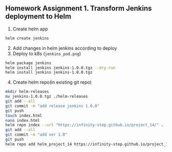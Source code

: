 ## Homework Assignment 1. Transform Jenkins deployment to Helm

1. Create helm app
```bash
helm create jenkins
```
2. Add changes in helm jenkins according to deploy
3. Deploy to k8s (`jenkins_pod.png`)
```bash
helm package jenkins
helm install jenkins jenkins-1.0.0.tgz --dry-run
helm install jenkins jenkins-1.0.0.tgz
```
4. Create helm repo(in existing git repo)
```bash
mkdir helm-releases
mv jenkins-1.0.0.tgz ./helm-releases
git add --all
git commit -m "add release jenkins 1.0.0"
git push
touch index.html
nano index.html
helm repo index --url "https://infinity-step.github.io/project_14/" .
git add --all
git commit -m "add ver 1.0"
git push
helm repo add helm_project_14 https://infinity-step.github.io/project_14/
```
